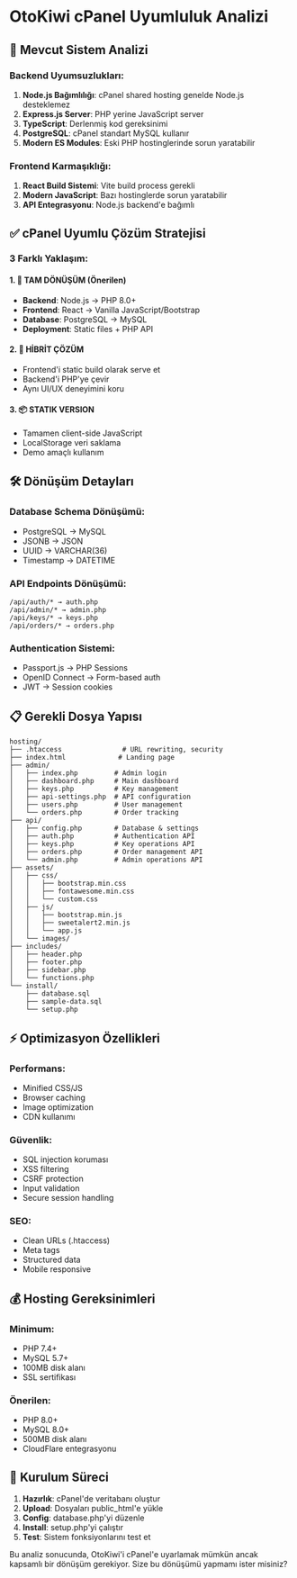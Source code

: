 # OtoKiwi cPanel Uyumluluk Analizi

## 🚫 Mevcut Sistem Analizi

### Backend Uyumsuzlukları:
1. **Node.js Bağımlılığı**: cPanel shared hosting genelde Node.js desteklemez
2. **Express.js Server**: PHP yerine JavaScript server
3. **TypeScript**: Derlenmiş kod gereksinimi
4. **PostgreSQL**: cPanel standart MySQL kullanır
5. **Modern ES Modules**: Eski PHP hostinglerinde sorun yaratabilir

### Frontend Karmaşıklığı:
1. **React Build Sistemi**: Vite build process gerekli
2. **Modern JavaScript**: Bazı hostinglerde sorun yaratabilir
3. **API Entegrasyonu**: Node.js backend'e bağımlı

## ✅ cPanel Uyumlu Çözüm Stratejisi

### 3 Farklı Yaklaşım:

#### 1. 🔄 **TAM DÖNÜŞÜM** (Önerilen)
- **Backend**: Node.js → PHP 8.0+
- **Frontend**: React → Vanilla JavaScript/Bootstrap
- **Database**: PostgreSQL → MySQL
- **Deployment**: Static files + PHP API

#### 2. 🔧 **HİBRİT ÇÖZÜM**
- Frontend'i static build olarak serve et
- Backend'i PHP'ye çevir
- Aynı UI/UX deneyimini koru

#### 3. 📦 **STATIK VERSION**
- Tamamen client-side JavaScript
- LocalStorage veri saklama
- Demo amaçlı kullanım

## 🛠 Dönüşüm Detayları

### Database Schema Dönüşümü:
- PostgreSQL → MySQL
- JSONB → JSON
- UUID → VARCHAR(36)
- Timestamp → DATETIME

### API Endpoints Dönüşümü:
```
/api/auth/* → auth.php
/api/admin/* → admin.php  
/api/keys/* → keys.php
/api/orders/* → orders.php
```

### Authentication Sistemi:
- Passport.js → PHP Sessions
- OpenID Connect → Form-based auth
- JWT → Session cookies

## 📋 Gerekli Dosya Yapısı

```
hosting/
├── .htaccess               # URL rewriting, security
├── index.html             # Landing page
├── admin/
│   ├── index.php         # Admin login
│   ├── dashboard.php     # Main dashboard  
│   ├── keys.php          # Key management
│   ├── api-settings.php  # API configuration
│   ├── users.php         # User management
│   └── orders.php        # Order tracking
├── api/
│   ├── config.php        # Database & settings
│   ├── auth.php          # Authentication API
│   ├── keys.php          # Key operations API
│   ├── orders.php        # Order management API
│   └── admin.php         # Admin operations API
├── assets/
│   ├── css/
│   │   ├── bootstrap.min.css
│   │   ├── fontawesome.min.css
│   │   └── custom.css
│   ├── js/
│   │   ├── bootstrap.min.js
│   │   ├── sweetalert2.min.js
│   │   └── app.js
│   └── images/
├── includes/
│   ├── header.php
│   ├── footer.php
│   ├── sidebar.php
│   └── functions.php
└── install/
    ├── database.sql
    ├── sample-data.sql
    └── setup.php
```

## ⚡ Optimizasyon Özellikleri

### Performans:
- Minified CSS/JS
- Browser caching
- Image optimization
- CDN kullanımı

### Güvenlik:
- SQL injection koruması
- XSS filtering
- CSRF protection
- Input validation
- Secure session handling

### SEO:
- Clean URLs (.htaccess)
- Meta tags
- Structured data
- Mobile responsive

## 💰 Hosting Gereksinimleri

### Minimum:
- PHP 7.4+
- MySQL 5.7+
- 100MB disk alanı
- SSL sertifikası

### Önerilen:
- PHP 8.0+
- MySQL 8.0+
- 500MB disk alanı
- CloudFlare entegrasyonu

## 🚀 Kurulum Süreci

1. **Hazırlık**: cPanel'de veritabanı oluştur
2. **Upload**: Dosyaları public_html'e yükle
3. **Config**: database.php'yi düzenle
4. **Install**: setup.php'yi çalıştır
5. **Test**: Sistem fonksiyonlarını test et

Bu analiz sonucunda, OtoKiwi'i cPanel'e uyarlamak mümkün ancak kapsamlı bir dönüşüm gerekiyor. Size bu dönüşümü yapmamı ister misiniz?